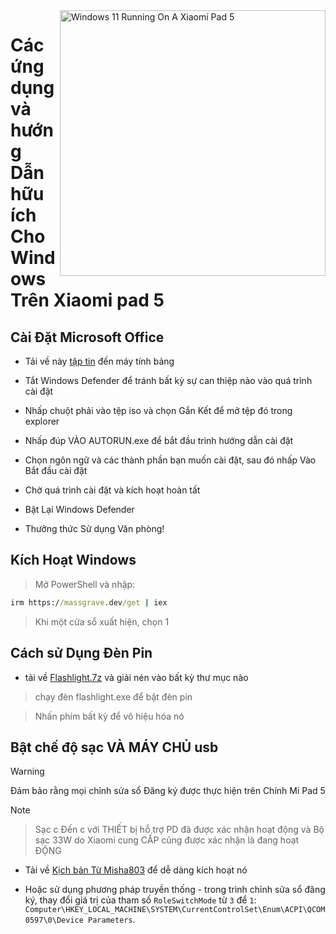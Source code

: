 
<img align="right" src="https://raw.githubusercontent.com/erdilS/Port-Windows-11-Xiaomi-Pad-5/main/nabu.png" width="425" alt="Windows 11 Running On A Xiaomi Pad 5">

# Các ứng dụng và hướng Dẫn hữu ích Cho Windows Trên Xiaomi pad 5

## Cài Đặt Microsoft Office

- Tải về này [tập tin](https://mega.nz/file/Q7p1XK6L#J-KPp_-MNJ8iXGqEwwZ3_sfv2tMiq_AJjUiiaX6TBrI) đến máy tính bảng
  
- Tắt Windows Defender để tránh bất kỳ sự can thiệp nào vào quá trình cài đặt
  
- Nhấp chuột phải vào tệp iso và chọn Gắn Kết để mở tệp đó trong explorer

- Nhấp đúp VÀO AUTORUN.exe để bắt đầu trình hướng dẫn cài đặt
  
- Chọn ngôn ngữ và các thành phần bạn muốn cài đặt, sau đó nhấp Vào Bắt đầu cài đặt
  
- Chờ quá trình cài đặt và kích hoạt hoàn tất

- Bật Lại Windows Defender

- Thưởng thức Sử dụng Văn phòng!

 ## Kích Hoạt Windows

> Mở PowerShell và nhập: 

  ```cmd
irm https://massgrave.dev/get | iex 
```
> Khi một cửa sổ xuất hiện, chọn 1

 ## Cách sử Dụng Đèn Pin

 - tải về [Flashlight.7z](https://github.com/erdilS/Port-Windows-11-Xiaomi-Pad-5/releases/download/1.0/flashlight_fix.7z) và giải nén vào bất kỳ thư mục nào

> chạy đèn flashlight.exe để bật đèn pin

> Nhấn phím bất kỳ để vô hiệu hóa nó

## Bật chế độ sạc VÀ MÁY CHỦ usb
> [!WARNING]
>  Đảm bảo rằng mọi chỉnh sửa sổ Đăng ký được thực hiện trên Chính Mi Pad 5

> [!NOTE]

> Sạc c Đến c với THIẾT bị hỗ trợ PD đã được xác nhận hoạt động và Bộ sạc 33W do Xiaomi cung CẤP cũng được xác nhận là đang hoạt ĐỘNG

- Tải về  [Kịch bản Từ Misha803](https://t.me/droidscripts/52) để dễ dàng kích hoạt nó
 
- Hoặc sử dụng phương pháp truyền thống - trong trình chỉnh sửa sổ đăng ký, thay đổi giá trị của tham số ```RoleSwitchMode``` từ  ```3``` để  ```1```: ```Computer\HKEY_LOCAL_MACHINE\SYSTEM\CurrentControlSet\Enum\ACPI\QCOM0597\0\Device Parameters```. 

